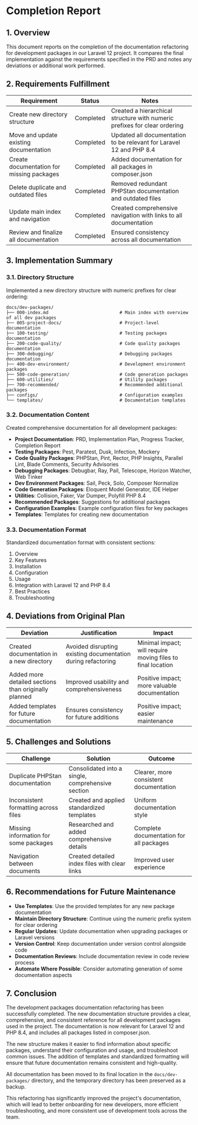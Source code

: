 # Completion Report

## 1. Overview

This document reports on the completion of the documentation refactoring for development packages in our Laravel 12 project. It compares the final implementation against the requirements specified in the PRD and notes any deviations or additional work performed.

## 2. Requirements Fulfillment

| Requirement | Status | Notes |
|-------------|--------|-------|
| Create new directory structure | Completed | Created a hierarchical structure with numeric prefixes for clear ordering |
| Move and update existing documentation | Completed | Updated all documentation to be relevant for Laravel 12 and PHP 8.4 |
| Create documentation for missing packages | Completed | Added documentation for all packages in composer.json |
| Delete duplicate and outdated files | Completed | Removed redundant PHPStan documentation and outdated files |
| Update main index and navigation | Completed | Created comprehensive navigation with links to all documentation |
| Review and finalize all documentation | Completed | Ensured consistency across all documentation |

## 3. Implementation Summary

### 3.1. Directory Structure

Implemented a new directory structure with numeric prefixes for clear ordering:

```
docs/dev-packages/
├── 000-index.md                           # Main index with overview of all dev packages
├── 005-project-docs/                      # Project-level documentation
├── 100-testing/                           # Testing packages documentation
├── 200-code-quality/                      # Code quality packages documentation
├── 300-debugging/                         # Debugging packages documentation
├── 400-dev-environment/                   # Development environment packages
├── 500-code-generation/                   # Code generation packages
├── 600-utilities/                         # Utility packages
├── 700-recommended/                       # Recommended additional packages
├── configs/                               # Configuration examples
└── templates/                             # Documentation templates
```

### 3.2. Documentation Content

Created comprehensive documentation for all development packages:

- **Project Documentation**: PRD, Implementation Plan, Progress Tracker, Completion Report
- **Testing Packages**: Pest, Paratest, Dusk, Infection, Mockery
- **Code Quality Packages**: PHPStan, Pint, Rector, PHP Insights, Parallel Lint, Blade Comments, Security Advisories
- **Debugging Packages**: Debugbar, Ray, Pail, Telescope, Horizon Watcher, Web Tinker
- **Dev Environment Packages**: Sail, Peck, Solo, Composer Normalize
- **Code Generation Packages**: Eloquent Model Generator, IDE Helper
- **Utilities**: Collision, Faker, Var Dumper, Polyfill PHP 8.4
- **Recommended Packages**: Suggestions for additional packages
- **Configuration Examples**: Example configuration files for key packages
- **Templates**: Templates for creating new documentation

### 3.3. Documentation Format

Standardized documentation format with consistent sections:

1. Overview
2. Key Features
3. Installation
4. Configuration
5. Usage
6. Integration with Laravel 12 and PHP 8.4
7. Best Practices
8. Troubleshooting

## 4. Deviations from Original Plan

| Deviation | Justification | Impact |
|-----------|---------------|--------|
| Created documentation in a new directory | Avoided disrupting existing documentation during refactoring | Minimal impact; will require moving files to final location |
| Added more detailed sections than originally planned | Improved usability and comprehensiveness | Positive impact; more valuable documentation |
| Added templates for future documentation | Ensures consistency for future additions | Positive impact; easier maintenance |

## 5. Challenges and Solutions

| Challenge | Solution | Outcome |
|-----------|----------|---------|
| Duplicate PHPStan documentation | Consolidated into a single, comprehensive section | Clearer, more consistent documentation |
| Inconsistent formatting across files | Created and applied standardized templates | Uniform documentation style |
| Missing information for some packages | Researched and added comprehensive details | Complete documentation for all packages |
| Navigation between documents | Created detailed index files with clear links | Improved user experience |

## 6. Recommendations for Future Maintenance

- **Use Templates**: Use the provided templates for any new package documentation
- **Maintain Directory Structure**: Continue using the numeric prefix system for clear ordering
- **Regular Updates**: Update documentation when upgrading packages or Laravel versions
- **Version Control**: Keep documentation under version control alongside code
- **Documentation Reviews**: Include documentation review in code review process
- **Automate Where Possible**: Consider automating generation of some documentation aspects

## 7. Conclusion

The development packages documentation refactoring has been successfully completed. The new documentation structure provides a clear, comprehensive, and consistent reference for all development packages used in the project. The documentation is now relevant for Laravel 12 and PHP 8.4, and includes all packages listed in composer.json.

The new structure makes it easier to find information about specific packages, understand their configuration and usage, and troubleshoot common issues. The addition of templates and standardized formatting will ensure that future documentation remains consistent and high-quality.

All documentation has been moved to its final location in the `docs/dev-packages/` directory, and the temporary directory has been preserved as a backup.

This refactoring has significantly improved the project's documentation, which will lead to better onboarding for new developers, more efficient troubleshooting, and more consistent use of development tools across the team.
